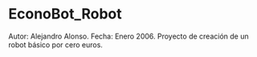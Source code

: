 # EconoBot_Robot
 Autor: Alejandro Alonso. Fecha: Enero 2006.  Proyecto de creación de un robot básico por cero euros.
